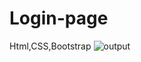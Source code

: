 # Login-page
Html,CSS,Bootstrap
![output](https://user-images.githubusercontent.com/83118372/126821509-9c1dd7bb-cfd6-4328-9139-14c393af28ac.PNG)
